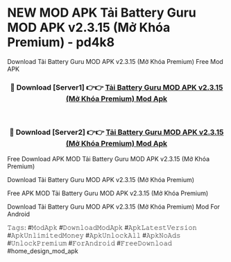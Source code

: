 # NEW MOD APK Tải Battery Guru MOD APK v2.3.15 (Mở Khóa Premium) - pd4k8
Download Tải Battery Guru MOD APK v2.3.15 (Mở Khóa Premium) Free Mod APK

<div align="center">
<h3>🔴 Download [Server1] 👉👉 <a href="https://apk-comot.site?title=Tải_Battery_Guru_MOD_APK_v2.3.15_(Mở_Khóa_Premium)">Tải Battery Guru MOD APK v2.3.15 (Mở Khóa Premium) Mod Apk</a></h3><br>

<h3>🔴 Download [Server2] 👉👉 <a href="https://apk-comot.site?title=Tải_Battery_Guru_MOD_APK_v2.3.15_(Mở_Khóa_Premium)">Tải Battery Guru MOD APK v2.3.15 (Mở Khóa Premium) Mod Apk</a></h3>
</div>


Free Download APK MOD Tải Battery Guru MOD APK v2.3.15 (Mở Khóa Premium)

Download Tải Battery Guru MOD APK v2.3.15 (Mở Khóa Premium) 

Free APK MOD Tải Battery Guru MOD APK v2.3.15 (Mở Khóa Premium) 

Download Tải Battery Guru MOD APK v2.3.15 (Mở Khóa Premium) Mod For Android

𝚃𝚊𝚐𝚜: #𝙼𝚘𝚍𝙰𝚙𝚔 #𝙳𝚘𝚠𝚗𝚕𝚘𝚊𝚍𝙼𝚘𝚍𝙰𝚙𝚔 #𝙰𝚙𝚔𝙻𝚊𝚝𝚎𝚜𝚝𝚅𝚎𝚛𝚜𝚒𝚘𝚗 #𝙰𝚙𝚔𝚄𝚗𝚕𝚒𝚖𝚒𝚝𝚎𝚍𝙼𝚘𝚗𝚎𝚢 #𝙰𝚙𝚔𝚄𝚗𝚕𝚘𝚌𝚔𝙰𝚕𝚕 #𝙰𝚙𝚔𝙽𝚘𝙰𝚍𝚜 #𝚄𝚗𝚕𝚘𝚌𝚔𝙿𝚛𝚎𝚖𝚒𝚞𝚖 #𝙵𝚘𝚛𝙰𝚗𝚍𝚛𝚘𝚒𝚍 #𝙵𝚛𝚎𝚎𝙳𝚘𝚠𝚗𝚕𝚘𝚊𝚍 #home_design_mod_apk